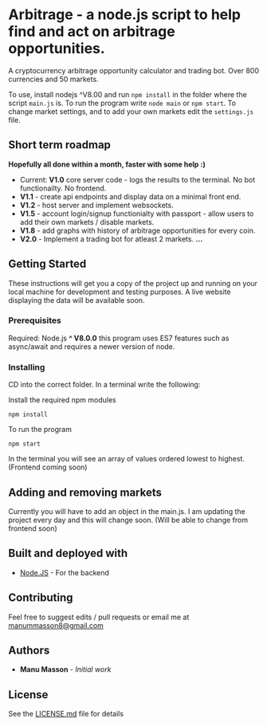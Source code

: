 
# Arbitrage - a node.js script to help find and act on arbitrage opportunities. 
A cryptocurrency arbitrage opportunity calculator and trading bot. Over 800 currencies and 50 markets.

To use, install nodejs ^V8.00 and run `npm install` in the folder where the script `main.js` is. To run the program write `node main` or `npm start`. To change market settings, and to add your own markets edit the `settings.js` file.

## Short term **roadmap** 

**Hopefully all done within a month, faster with some help :)**

* Current: **V1.0** core server code - logs the results to the terminal. No bot functionailty. No frontend.
* **V1.1** - create api endpoints and display data on a minimal front end.
* **V1.2** - host server and implement websockets.
* **V1.5** - account login/signup functionialty with passport - allow users to add their own markets / disable markets.
* **V1.8** - add graphs with history of arbitrage opportunities for every coin. 
* **V2.0** - Implement a trading bot for atleast 2 markets.
**...** 

## Getting Started

These instructions will get you a copy of the project up and running on your local machine for development and testing purposes. A live website displaying the data will be available soon. 

### Prerequisites

Required: Node.js **^ V8.0.0** this program uses ES7 features such as async/await and requires a newer version of node.

### Installing

CD into the correct folder. In a terminal write the following:

Install the required npm modules

```
npm install
```

To run the program

```
npm start
```

In the terminal you will see an array of values ordered lowest to highest.  (Frontend coming soon)

## Adding and removing markets

Currently you will have to add an object in the main.js. I am updating the project every day and this will change soon.  (Will be able to change from frontend soon)

## Built and deployed with

* [Node.JS](https://nodejs.org) - For the backend

## Contributing

Feel free to suggest edits / pull requests or email me at manummasson8@gmail.com

## Authors

* **Manu Masson** - *Initial work* 

## License

See the [LICENSE.md](LICENSE.md) file for details
